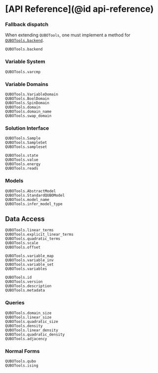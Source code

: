 # [API Reference](@id api-reference)

### Fallback dispatch
When extending `QUBOTools`, one must implement a method for [`QUBOTools.backend`](@ref). 

```@docs
QUBOTools.backend
```

### Variable System
```@docs
QUBOTools.varcmp
```

### Variable Domains
```@docs
QUBOTools.VariableDomain
QUBOTools.BoolDomain
QUBOTools.SpinDomain
QUBOTools.domain
QUBOTools.domain_name
QUBOTools.swap_domain
```

### Solution Interface
```@docs
QUBOTools.Sample
QUBOTools.SampleSet
QUBOTools.sampleset
```

```@docs
QUBOTools.state
QUBOTools.value
QUBOTools.energy
QUBOTools.reads
```

### Models
```@docs
QUBOTools.AbstractModel
QUBOTools.StandardQUBOModel
QUBOTools.model_name
QUBOTools.infer_model_type
```

## Data Access
```@docs
QUBOTools.linear_terms
QUBOTools.explicit_linear_terms
QUBOTools.quadratic_terms
QUBOTools.scale
QUBOTools.offset
```

```@docs
QUBOTools.variable_map
QUBOTools.variable_inv
QUBOTools.variable_set
QUBOTools.variables
```

```@docs
QUBOTools.id
QUBOTools.version
QUBOTools.description
QUBOTools.metadata
```

### Queries
```@docs
QUBOTools.domain_size
QUBOTools.linear_size
QUBOTools.quadratic_size
QUBOTools.density
QUBOTools.linear_density
QUBOTools.quadratic_density
QUBOTools.adjacency
```

### Normal Forms
```@docs
QUBOTools.qubo
QUBOTools.ising
```